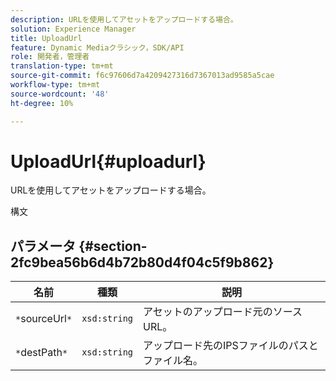 ```yaml
---
description: URLを使用してアセットをアップロードする場合。
solution: Experience Manager
title: UploadUrl
feature: Dynamic Mediaクラシック，SDK/API
role: 開発者，管理者
translation-type: tm+mt
source-git-commit: f6c97606d7a4209427316d7367013ad9585a5cae
workflow-type: tm+mt
source-wordcount: '48'
ht-degree: 10%

---
```



# UploadUrl{#uploadurl}

URLを使用してアセットをアップロードする場合。

構文

## パラメータ {#section-2fc9bea56b6d4b72b80d4f04c5f9b862}

| 名前 | 種類 | 説明 |
|---|---|---|
| `*`sourceUrl`*` | `xsd:string` | アセットのアップロード元のソースURL。 |
| `*`destPath`*` | `xsd:string` | アップロード先のIPSファイルのパスとファイル名。 |

